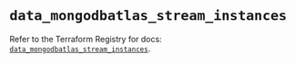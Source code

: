 # `data_mongodbatlas_stream_instances`

Refer to the Terraform Registry for docs: [`data_mongodbatlas_stream_instances`](https://registry.terraform.io/providers/mongodb/mongodbatlas/1.37.0/docs/data-sources/stream_instances).
